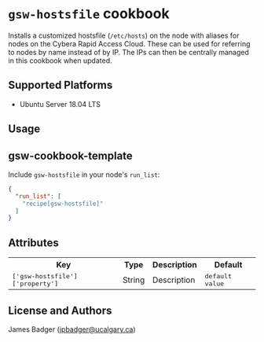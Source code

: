 # `gsw-hostsfile` cookbook

Installs a customized hostsfile (`/etc/hosts`) on the node with aliases for nodes on the Cybera Rapid Access Cloud. These can be used for referring to nodes by name instead of by IP. The IPs can then be centrally managed in this cookbook when updated.

## Supported Platforms

* Ubuntu Server 18.04 LTS

## Usage

## gsw-cookbook-template

Include `gsw-hostsfile` in your node's `run_list`:

```json
{
  "run_list": [
    "recipe[gsw-hostsfile]"
  ]
}
```

## Attributes

<table>
  <tr>
    <th>Key</th>
    <th>Type</th>
    <th>Description</th>
    <th>Default</th>
  </tr>
  <tr>
    <td><tt>['gsw-hostsfile']['property']</tt></td>
    <td>String</td>
    <td>Description</td>
    <td><tt>default value</tt></td>
  </tr>
</table>

## License and Authors

James Badger (jpbadger@ucalgary.ca)
